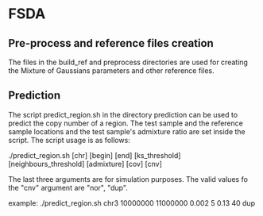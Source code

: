 # FSDA
##

## Pre-process and reference files creation
The files in the build_ref and preprocess directories are used for creating the Mixture of Gaussians parameters and other reference files.

## Prediction
The script predict_region.sh in the directory prediction can be used to predict the copy number of a region. The test sample and the reference sample locations and the test sample's admixture ratio are set inside the script. The script usage is as follows:

./predict_region.sh [chr] [begin] [end] [ks_threshold] [neighbours_threshold] [admixture] [cov] [cnv]

The last three arguments are for simulation purposes. The valid values fo the "cnv" argument are "nor", "dup".

example:
./predict_region.sh chr3 10000000 11000000 0.002 5 0.13 40 dup

